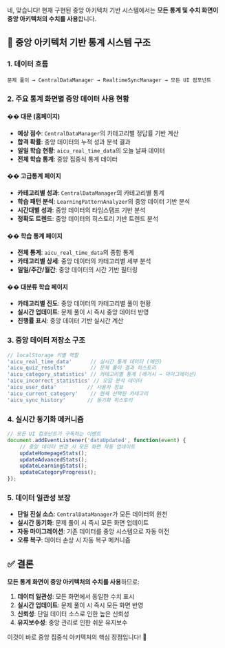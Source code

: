 네, 맞습니다! 현재 구현된 중앙 아키텍처 기반 시스템에서는 **모든 통계 및 수치 화면이 중앙 아키텍처의 수치를 사용**합니다.

## 🔄 **중앙 아키텍처 기반 통계 시스템 구조**

### **1. 데이터 흐름**
```
문제 풀이 → CentralDataManager → RealtimeSyncManager → 모든 UI 컴포넌트
```

### **2. 주요 통계 화면별 중앙 데이터 사용 현황**

#### **�� 대문 (홈페이지)**
- **예상 점수**: `CentralDataManager`의 카테고리별 정답률 기반 계산
- **합격 확률**: 중앙 데이터의 누적 성과 분석 결과
- **일일 학습 현황**: `aicu_real_time_data`의 오늘 날짜 데이터
- **전체 학습 통계**: 중앙 집중식 통계 데이터

#### **�� 고급통계 페이지**
- **카테고리별 성과**: `CentralDataManager`의 카테고리별 통계
- **학습 패턴 분석**: `LearningPatternAnalyzer`의 중앙 데이터 기반 분석
- **시간대별 성과**: 중앙 데이터의 타임스탬프 기반 분석
- **정확도 트렌드**: 중앙 데이터의 히스토리 기반 트렌드 분석

#### **�� 학습 통계 페이지**
- **전체 통계**: `aicu_real_time_data`의 종합 통계
- **카테고리별 상세**: 중앙 데이터의 카테고리별 세부 분석
- **일일/주간/월간**: 중앙 데이터의 시간 기반 필터링

#### **�� 대분류 학습 페이지**
- **카테고리별 진도**: 중앙 데이터의 카테고리별 풀이 현황
- **실시간 업데이트**: 문제 풀이 시 즉시 중앙 데이터 반영
- **진행률 표시**: 중앙 데이터 기반 실시간 계산

### **3. 중앙 데이터 저장소 구조**

```javascript
// localStorage 키별 역할
'aicu_real_time_data'      // 실시간 통계 데이터 (메인)
'aicu_quiz_results'        // 문제 풀이 결과 히스토리
'aicu_category_statistics' // 카테고리별 통계 (레거시 → 마이그레이션)
'aicu_incorrect_statistics' // 오답 분석 데이터
'aicu_user_data'          // 사용자 정보
'aicu_current_category'    // 현재 선택된 카테고리
'aicu_sync_history'       // 동기화 히스토리
```

### **4. 실시간 동기화 메커니즘**

```javascript
// 모든 UI 컴포넌트가 구독하는 이벤트
document.addEventListener('dataUpdated', function(event) {
    // 중앙 데이터 변경 시 모든 화면 자동 업데이트
    updateHomepageStats();
    updateAdvancedStats();
    updateLearningStats();
    updateCategoryProgress();
});
```

### **5. 데이터 일관성 보장**

- **단일 진실 소스**: `CentralDataManager`가 모든 데이터의 원천
- **실시간 동기화**: 문제 풀이 시 즉시 모든 화면 업데이트
- **자동 마이그레이션**: 기존 데이터를 중앙 시스템으로 자동 이전
- **오류 복구**: 데이터 손상 시 자동 복구 메커니즘

## ✅ **결론**

**모든 통계 화면이 중앙 아키텍처의 수치를 사용**하므로:

1. **데이터 일관성**: 모든 화면에서 동일한 수치 표시
2. **실시간 업데이트**: 문제 풀이 시 즉시 모든 화면 반영
3. **신뢰성**: 단일 데이터 소스로 인한 높은 신뢰성
4. **유지보수성**: 중앙 관리로 인한 쉬운 유지보수

이것이 바로 중앙 집중식 아키텍처의 핵심 장점입니다! 🎯